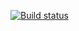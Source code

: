 [![Build status](https://ci.appveyor.com/api/projects/status/k42ffuqxx9st915r?svg=true)](https://ci.appveyor.com/project/Vasya24/ahj-hw-11-1-front)